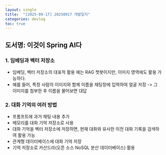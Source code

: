 ```yaml
---
layout: single
title:  "[2025-09-17] 20250917 개발일지"
categories: devlog
toc: true
---
```


## 도서명: 이것이 Spring AI다

### 1. 임베딩과 벡터 저장소
- 임베딩, 벡터 저장소의 대표적 활용 예는 RAG 챗봇이지만, 이미지 영역에도 활용 가능하다.
- 예를 들어, 특정 사람의 이미지와 함께 이름을 채팅창에 입력하여 얼굴 저장 -> 그 이미지를 첨부한 후 이름을 물어보면 대답

### 2. 대화 기억의 여러 방법
- 프롬프트에 과거 채팅 내용 추가
- 메모리를 대화 기억 저장소로 사용
- 대화 기억을 벡터 저장소에 저장하면, 현재 대화와 유사한 이전 대화 기록을 검색하여 활용 가능
- 관계형 데이터베이스에 대화 기억 저장
- 기억 저장소로 카산드라(오픈 소스 NoSQL 분산 데이터베이스) 활용
